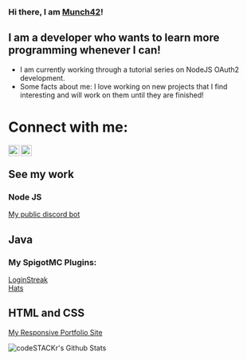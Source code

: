  ### Hi there, I am [Munch42][portfolio]!

 ## I am a developer who wants to learn more programming whenever I can!
- I am currently working through a tutorial series on NodeJS OAuth2 development.
- Some facts about me: I love working on new projects that I find interesting and will work on them until they are finished!

# Connect with me:
[<img align="left" alt="My Discord Server" width="22px" src="https://cdn.jsdelivr.net/npm/simple-icons@3.4.0/icons/discord.svg" />][portfolioconnect]
[<img align="left" alt="My Youtube Channel" width="22px" src="https://cdn.jsdelivr.net/npm/simple-icons@3.4.0/icons/youtube.svg" />][portfolioconnect]

<br />

## See my work
### Node JS
[My public discord bot][simplytickets]

## Java
### My SpigotMC Plugins:
[LoginStreak][loginstreak] <br />
[Hats][hats]

## HTML and CSS
[My Responsive Portfolio Site][portfolio]

[comment]: https://github.com/anuraghazra/github-readme-stats
<img align="left" alt="codeSTACKr's Github Stats" src="https://github-readme-stats.vercel.app/api?username=Munch42&count_private=true&show_icons=true" />

<br />
<br />

[portfolio]: https://munch42.github.io
[portfolioconnect]: https://munch42.github.io/pages/contact.html
[simplytickets]: https://github.com/Munch42/Simply-Tickets-Bot
[loginstreak]: https://github.com/Munch42/LoginStreaks-Plugin
[hats]: https://github.com/Munch42/Hats-Plugin 